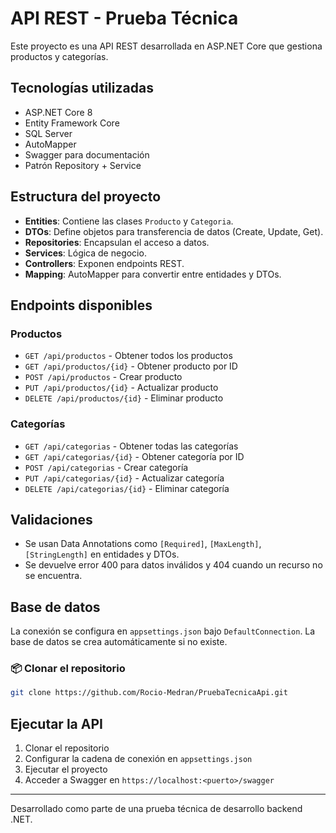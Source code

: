 # API REST - Prueba Técnica

Este proyecto es una API REST desarrollada en ASP.NET Core que gestiona productos y categorías.

## Tecnologías utilizadas

- ASP.NET Core 8
- Entity Framework Core
- SQL Server
- AutoMapper
- Swagger para documentación
- Patrón Repository + Service

## Estructura del proyecto

- **Entities**: Contiene las clases `Producto` y `Categoria`.
- **DTOs**: Define objetos para transferencia de datos (Create, Update, Get).
- **Repositories**: Encapsulan el acceso a datos.
- **Services**: Lógica de negocio.
- **Controllers**: Exponen endpoints REST.
- **Mapping**: AutoMapper para convertir entre entidades y DTOs.

## Endpoints disponibles

### Productos
- `GET /api/productos` - Obtener todos los productos
- `GET /api/productos/{id}` - Obtener producto por ID
- `POST /api/productos` - Crear producto
- `PUT /api/productos/{id}` - Actualizar producto
- `DELETE /api/productos/{id}` - Eliminar producto

### Categorías
- `GET /api/categorias` - Obtener todas las categorías
- `GET /api/categorias/{id}` - Obtener categoría por ID
- `POST /api/categorias` - Crear categoría
- `PUT /api/categorias/{id}` - Actualizar categoría
- `DELETE /api/categorias/{id}` - Eliminar categoría

## Validaciones

- Se usan Data Annotations como `[Required]`, `[MaxLength]`, `[StringLength]` en entidades y DTOs.
- Se devuelve error 400 para datos inválidos y 404 cuando un recurso no se encuentra.

## Base de datos

La conexión se configura en `appsettings.json` bajo `DefaultConnection`. La base de datos se crea automáticamente si no existe.

### 📦 Clonar el repositorio

```bash
git clone https://github.com/Rocio-Medran/PruebaTecnicaApi.git
```

## Ejecutar la API

1. Clonar el repositorio
2. Configurar la cadena de conexión en `appsettings.json`
3. Ejecutar el proyecto
4. Acceder a Swagger en `https://localhost:<puerto>/swagger`

---

Desarrollado como parte de una prueba técnica de desarrollo backend .NET.

